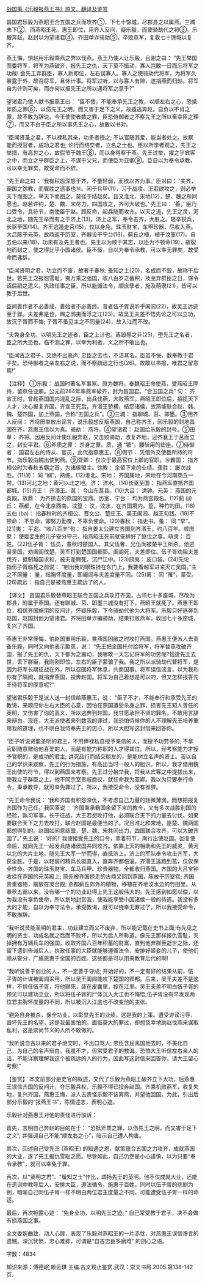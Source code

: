 [战国策《乐毅报燕王书》原文、翻译及鉴赏](https://www.vrrw.net/wx/14045.html)

昌国君乐毅为燕昭王合五国之兵而攻齐①，下七十馀城，尽郡县之以属燕。三城未下②，而燕昭王死。惠王即位，用齐人反间，疑乐毅，而使骑劫代之将③。乐毅奔赵，赵封以为望诸君④。齐田单诈骑劫⑤，卒败燕军，复收七十馀城以复齐。

燕王悔，惧赵用乐毅乘燕之弊以伐燕。燕王乃使人让乐毅，且谢之曰： “先王举国而委将军，将军为燕破齐，报先王之仇，天下莫不振动，寡人岂敢一日而忘将军之功哉! 会先王弃群臣，寡人新即位，左右误寡人。寡人之使骑劫代将军，为将军久暴露于外，故召将军，且休计事。将军过听，以与寡人有隙，遂捐燕而归赵。将军自为计则可矣，而亦何以报先王之所以遇将军之意乎?”

望诸君乃使人献书报燕王曰： “臣不佞，不能奉承先王之教，以顺左右之心，恐抵斧质之罪⑥，以伤先王之明，而又害于足下之义，故遁逃奔赵。自负以不肖之罪，故不敢为辞说。今王使使者数之罪，臣恐侍御者之不察先王之所以畜幸臣之理⑦，而又不白于臣之所以事先王之心，故敢以书对。

“臣闻贤圣之君，不以禄私其亲，功多者授之; 不以官随其爱，能当者处之。故察能而授官者，成功之君也; 论行而结交者，立名之士也。臣以所学者观之，先王之举措，有高世之心，故假节于魏王⑧，而以身得察于燕。先王过举，擢之乎宾客之中，而立之乎群臣之上，不谋于父兄，而使臣为亚卿⑨。臣自以为奉令承教，可以幸无罪矣，故受命而不辞。

“先王命之曰： ‘我有积怨深怒于齐，不量轻弱，而欲以齐为事。’ 臣对曰： ‘夫齐，霸国之馀教，而骤胜之遗事也⑩。闲于兵甲(11)，习于战攻。王若欲攻之，则必举天下而图之。举天下而图之，莫径于结赵矣。且又淮北、宋地(12)，楚、魏之所同愿也。赵若许约，楚、魏、宋尽力，四国攻之，齐可大破也。’ 先王曰： ‘善。’ 臣乃口受令，具符节，南使臣于赵。顾反命，起兵随而攻齐。以天之道，先王之灵，河北之地，随先王举而有之于济上(13)。济上之军，奉令击齐，大胜之。轻卒锐兵，长驱至国(14)。齐王逃遁走莒(15)，仅以身免。珠玉财宝，车甲珍器，尽收入燕。大吕陈于元英，故鼎返于历室，齐器设于宁台(16)。蓟丘之植，植于汶篁(17)。自五伯以来(18)，功未有及先王者也。先王以为顺于其志，以臣为不顿命(19)，故裂地而封之，使之得比乎小国诸侯。臣不佞，自以为奉令承教，可以幸无罪矣，故受命而弗辞。

“臣闻贤明之君，功立而不废，故著于春秋; 蚤知之士(20)，名成而不毁，故称于后世。若先王之报怨雪耻，夷万乘之强国，收八百岁之蓄积，及至弃群臣之日，馀令诏后嗣之遗义。执政任事之臣，所以能循法令，顺庶孽者，施及萌隶(21)，皆可以教于后世。

臣闻善作者不必善成，善始者不必善终。昔者伍子胥说听乎阖闾(22)，故吴王远迹至于郢。夫差弗是也，赐之鸱夷而浮之江(23)。故吴王夫差不悟先论之可以立功，故沉子胥而不悔; 子胥不蚤见主之不同量(24)，故入江而不改。

“夫免身全功，以明先王之迹者，臣之上计也。离毁辱之非(25)，堕先王之名者，臣之所大恐也。临不测之罪，以幸为利者，义之所不敢出也。

“臣闻古之君子，交绝不出恶声; 忠臣之去也，不洁其名。臣虽不佞，数奉教于君子矣。恐侍御者之亲左右之说，而不察疏远之行也(26)。故敢以书报，唯君之留意焉!”



【注释】 ①乐毅： 战国时著名军事家。原为魏将，奉魏昭王命使燕，受燕昭王厚待，留燕任亚卿。公元前284年率燕军破齐，封为昌国君。“合五国之兵” 句： 齐宣王时，曾趁燕国国内混乱之际，出兵伐燕，大败燕军。燕昭王即位后，招揽天下人才，决心报复齐国。齐宣王死后，齐湣王骄横，结怨诸侯，故燕能联合赵、韩、魏、楚四国，加上燕国，合称“五国之兵”。②三城： 指聊城、莒、即墨。③用齐人反间： 齐将田单放出谣言，说乐毅想反叛燕国，自己称齐王，因乐毅的封地昌国在齐。燕惠王信以为真。骑劫： 燕将。④望诸君： 赵国给乐毅的封号。⑤田单： 齐将。因用反间计使乐毅奔赵，又击败骑劫，收复齐地，迎齐襄王于莒而立之，封安平君。⑥斧质之罪： 杀身之罪。质，通 “锧”，腰斩用的垫座。⑦侍御者： 国君左右的侍从、官员，此代指燕惠王。⑧假节： 凭借外交使臣所持的符节。指乐毅由魏出使到燕。⑨亚卿： 仅次于最高官位上卿的官职。⑩霸国： 指齐桓公时为春秋五霸之首，为诸侯盟主。馀教： 余留下来的业绩。骤胜： 屡次战胜。(11)闲： 同 “娴”，熟练。(12)淮北、宋地： 齐国属地，宋地在今河南商丘一带。(13)河北之地：黄河以北之地。济： 济水。(14)长驱至国： 指燕军直抵齐国都城。(15)齐王： 齐湣王。莒： 今山东莒县。(16)大吕： 洪钟。元英： 燕国的元英殿。故鼎： 为齐掠去的燕国的宝鼎。历室、宁台： 均为燕宫殿名。(17)蓟 (ji) 丘： 燕都，在今北京西南。汶篁： 汶，汶水，在齐国境内。篁，种竹的田。(18)五伯 (ba)： 指春秋时的齐桓公、晋文公、楚庄王、吴王阖闾、越王勾践。(19)不顿命： 不怠命，即努力勤奋，不辜负使命。(20)春秋： 指史书。蚤： 同 “早”。(21)夷： 平定。“收八百岁”句： 指自姜太公建立齐国到齐湣王，约八百年。顺庶孽： 使姬妾生的儿子安分守己，指燕昭王死前就安排好了继位之事。萌隶： 百姓。(22)伍子胥： 伍员，春秋时楚国人。其父伍奢、兄伍尚被楚平王所杀。他逃至吴国，劝阖闾伐楚，吴军打到楚国国都郢。阖闾死，夫差即位。伍子胥劝阻夫差伐齐，抵制越国求和，被夫差赐死，沉尸江中。(23)鸱夷： 皮口袋。(24)先论： 指伍子胥临死之前说： “剜出我的眼珠挂在东门上，我要看越军进来灭亡吴国。”主之不同量： 量，指胸怀度量，即阖闾与夫差度量不同。(25)离： 同 “罹”，蒙受。(26)疏远： 指自己是被燕惠王疏远了的人。

【译文】 昌国君乐毅替燕昭王联合五国之兵攻打齐国，占领七十多座城，尽改为郡县，附属于燕国。还有聊城、莒、即墨三城没有打下，燕昭王就死了。燕惠王即位，相信齐国施用的反间计，怀疑乐毅，下令骑劫代他为大将军。乐毅只好逃奔到赵国，赵国封他为望诸君。齐将田单诈骗骑劫，结果打败燕军，收回七十多座城，复兴了齐国。

燕惠王非常懊悔，怕赵国重用乐毅，乘燕国困敝之时攻打燕国。燕惠王便派人去责备乐毅，同时又向他表示歉意，说： “先王把全国托付给将军，将军替燕攻破齐国，报了先王的仇，天下都为之震动，我哪敢一天忘记将军的功劳呢?恰逢先王去世，丢下群臣，我刚刚即位，左右的臣子蒙骗了我。我之所以派骑劫代替将军，是因为将军长期征战在外，所以召回将军休息，共商国事。将军误信流言，以为我和你有了隔阂，就捐弃燕国，投奔赵国。将军为自己着想是可以的，但又怎样报答先王待将军的厚意呢?”

望诸君乐毅于是派人送一封信给燕惠王，说： “臣子不才，不能奉行和承受先王的教诲，来顺应你左右大臣的心意，因怕在燕国遭受杀身之罪，损害先王知人善任的英明，又伤害了你的高义，所以逃奔到赵国。我甘愿承担不贤的罪名，不敢用言辞来辩白。现在，大王派使者来列数我的罪过，我恐怕侍候你的人不理解先王培养重用我的道理，也不明白我侍奉先王的忠心，所以大胆写这封信来回答你。

“臣子听说贤能圣明的君主，不用俸禄私自授予亲信的人，而授予功劳多的; 不拿官职随意赠给他喜爱的人，而是有能力称职的人才得其位。所以，经考察能力才授予官职的，是成功的君主; 讲究品行而结交朋友的，是能树立名声的贤士。我以自己的学识来观察，先王的行为措施，有高出当时一般人的胆识。所以，我才借用魏王出使的符节，得以到燕国来考察。先王过分抬举我，将我从宾客之中提拔出来，使我立于群臣之上，他不同宗室贵戚商议，就任命我为亚卿。我以为只要奉行命令，秉承教导，就可幸免罪过了。所以，我接受命令，没有推辞。

“先王命令我说： ‘我和齐国有积怨深仇，不考虑自己力量的轻微薄弱，而想把报复齐国作为己任。’ 我回答说： ‘齐国秉承霸国余留下来的教令，又有多次战胜别国的经验，孰习军事，长于征战，大王若想攻打他，必须联合天下的力量去讨伐。如果要联合天下之力去攻打，联合赵国是最便当的了。况且淮北和宋地，是楚、魏两国都想得到的。赵国如同意结盟，楚、魏、宋共同出力，四国联合攻齐，可以大破齐国了。’ 先王说： ‘好的!’ 我便接受先王的口令，拿着符节，南行出使赵国。回复使命后，就同先王一起发兵随诸侯国共同攻齐。依靠上天的相助和先王的威灵，黄河以北的大片土地，随先王大军一举而得，直抵济上。济上的军队奉令攻击齐军，大获全胜。于是，以轻装的精兵长驱直入，直奔齐都临淄。齐湣王逃跑到莒，仅仅保全性命。齐国的珠玉财宝、车马兵甲、珍贵器物，全都收归燕国。齐国的大吕宝钟收挂在燕国的元英殿上; 原先被齐国掠走的古鼎又回到燕国，陈放于历室宫; 齐国贵重器物，摆放在灵台殿; 燕都蓟丘郊外的植物，移植在齐地汶水边的竹田里。从春秋五霸以来，没有哪一个的功业赶得上先王这般伟大的。先王感到如愿以偿，以为我没有辜负使命，所以划地封赏我，使我能享受小国诸侯一般的待遇。我没有多大的才能，自以为奉守法令，承受教诲，就可以侥幸无罪过了，所以我接受命令，不敢推辞。

“我听说贤能圣明的君主，功业建立而又不废弃，所以能记载在史书上面;有先见之明的贤士，功成名就之后而不败坏，所以为后人所称道。像先王那样报仇雪耻，灭掉拥有万辆兵车的强国，收取齐国八百年积蓄的财富，直到他弃群臣逝世之际，还留下遗训告诫后人，执政任事的大臣就能够遵循法令，安排好姬妾的儿子，使他们顺从安分，广施恩惠于全国的百姓。这些都是可以用来教育后代的啊!

“我听说善于创业的人，不一定善于守成; 开始好的，不一定有好的结果从前，伍子胥的计谋被阖闾采用，所以吴王阖闾能攻下楚国的郢都。后来，吴王夫差不是这样，不信任伍子胥，将他赐死，装在皮囊里，投在江里。吴王夫差不明白伍子胥的预见可以建功立业，所以将伍子胥的尸体沉入大江也不悔悟;伍子胥没有早发现两位君主胸怀度量的不同，所以被沉入江底也不改变他的主张。

“避免自身被杀，保全功业，以彰显先王的业绩，这是我的上策。遭受诽谤污辱，毁坏先王的名望，这是我最害怕的。面临莫大的罪过，却想侥幸地助赵伐燕来谋取私利，这是崇尚节义的人所不敢做的。

“我听说自古以来的君子绝交时，不出口骂人; 忠臣含屈离国他去时，不美化自己，为自己的名声辩白。我虽不才，但常受君子的教诲。恐怕大王听信左右亲人的话，不能详察理解我这个被疏远的人的行为，因此写这封信来回答你，请大王留心考察!”

【鉴赏】 本文前部分是史官的叙述，交代了乐毅为燕昭王破齐立下大功，后燕惠王误信齐国的反间计，夺乐毅兵权，乐毅不得已投奔赵国。齐乘机败燕军，收复失地，复兴齐国。燕惠王悔，派人去责怪乐毅不该离燕，并望他回国。为此，引出后部分乐毅的“报燕王书”，陈情述志，表明心迹。

乐毅针对燕惠王对他的责怪进行驳诉：

首先，言明自己奔赵的目的在于： “恐抵斧质之罪，以伤先王之明，而又害于足下之义”; 并强调自己不能“顺左右之心”，暗示自己遭人构害。

其次，回述自己受先王 (燕昭王) 的知遇之恩，献策联合五国之力攻齐，成就燕国的大业，遂了先王报仇雪耻之愿。尽管如此，自己仍然是小心谨慎，以为只要“奉令承教”，就可以幸免于罪。

再次，以“贤明之君”、“蚤知之士”作比，颂扬先王的英明。他不仅成就大业，还能在遗训中教导后人，安排大臣，遵法循令，施惠于百姓。同时以伍子胥的悲剧为例，暗喻自己同伍子胥一样不明白两位君主度量之不同，可能遭受伍子胥一样的命运。

最后，再次袒露心迹： “免身全功，以明先王之迹。” 自己常受教于君子，决不会做有损燕国之事。

全文委婉曲致，动人心扉，表现了乐毅对燕昭王的一片赤忱，对燕惠王误信谗言的遗憾。深沉忧愤，忠心难抑，可谓是“自古忠臣多磨难” 的剖心之语。

字数：4834

知识来源：傅德岷,赖云琪 主编.古文观止鉴赏.武汉：崇文书局.2005.第138-142页.

